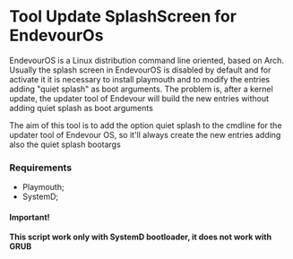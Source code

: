 # Tool Update SplashScreen for EndevourOs
EndevourOS is a Linux distribution command line oriented, based on Arch.
Usually the splash screen in EndevourOS is disabled by default and for activate it it is necessary to install playmouth and to modify the entries adding "quiet splash" as boot arguments.
The problem is, after a kernel update, the updater tool of Endevour will build the new entries without adding quiet splash as boot arguments

The aim of this tool is to add the option quiet splash to the cmdline for the updater tool of Endevour OS, so it'll always create the new entries adding also the quiet splash bootargs

### Requirements

- Playmouth;
- SystemD;

#### Important!
**This script work only with SystemD bootloader, it does not work with GRUB**

